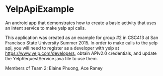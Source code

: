 # YelpApiExample
An android app that demonstrates how to create a basic activity that uses an intent service to make yelp api calls.

This application was created as an example for group #2 in CSC413 at San Francisco
State University Summer 2015.  In order to make calls to the yelp api, you will
need to register as a developer with yelp at https://www.yelp.com/developers,
obtain APIv2.0 credentials, and update the YelpRequestService.java file to use
them.

Members of Team 2: Elaine Phuong, Ace Raney
